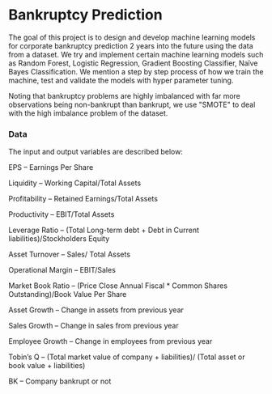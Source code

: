 # Bankruptcy Prediction


The goal of this project is to design and develop machine learning models for corporate bankruptcy prediction 2 years into the future using the data from a dataset. 
We try and implement certain machine learning models such as Random Forest, Logistic Regression, Gradient Boosting Classifier, Naïve Bayes Classification.
We mention a step by step process of how we train the machine, test and validate the models with hyper parameter tuning.  

Noting that bankruptcy problems are highly imbalanced with far more observations being non-bankrupt than bankrupt, we use "SMOTE" to deal with the high imbalance problem of the dataset. 

### Data
The input and output variables are described below:

EPS – Earnings Per Share

Liquidity – Working Capital/Total Assets

Profitability – Retained Earnings/Total Assets

Productivity – EBIT/Total Assets

Leverage Ratio – (Total Long-term debt + Debt in Current liabilities)/Stockholders Equity

Asset Turnover – Sales/ Total Assets

Operational Margin – EBIT/Sales

Market Book Ratio – (Price Close Annual Fiscal * Common Shares Outstanding)/Book Value Per Share

Asset Growth – Change in assets from previous year

Sales Growth – Change in sales from previous year

Employee Growth – Change in employees from previous year

Tobin’s Q – (Total market value of company + liabilities)/ (Total asset or book value + liabilities)

BK – Company bankrupt or not



